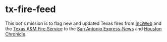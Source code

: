# tx-fire-feed
This bot's mission is to flag new and updated Texas fires from [InciWeb](https://inciweb.nwcg.gov/) and the [Texas A&M Fire Service](https://tfsweb.tamu.edu/) to the [San Antonio Express-News](https://www.expressnews.com/) and [Houston Chronicle](https://www.houstonchronicle.com/).